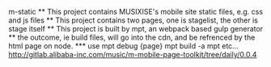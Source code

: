 m-static
** This project contains MUSIXISE's mobile site static files, e.g. css and js files
** This project contains two pages, one is stagelist, the other is stage itself
** This project is built by mpt, an webpack based gulp generator
** the outcome, ie build files, will go into the cdn, and be refrenced by the html page on node.
*** use mpt debug {page}
	mpt build -a
	mpt etc...
	http://gitlab.alibaba-inc.com/music/m-mobile-page-toolkit/tree/daily/0.0.4